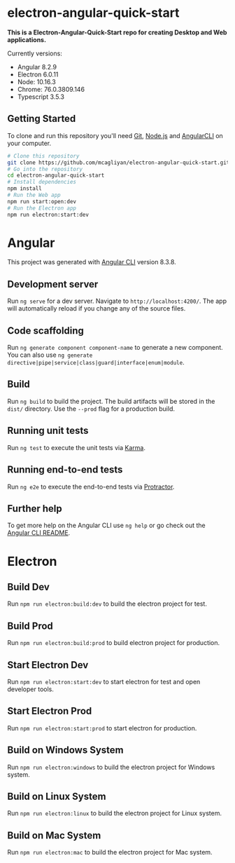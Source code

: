 # electron-angular-quick-start

**This is a Electron-Angular-Quick-Start repo for creating Desktop and Web applications.**

Currently versions:

- Angular 8.2.9
- Electron 6.0.11
- Node: 10.16.3
- Chrome: 76.0.3809.146
- Typescript 3.5.3


## Getting Started

To clone and run this repository you'll need [Git](https://git-scm.com), [Node.js](https://nodejs.org/en/download/) and [AngularCLI](https://cli.angular.io/) on your computer.

```bash
# Clone this repository
git clone https://github.com/mcagliyan/electron-angular-quick-start.git
# Go into the repository
cd electron-angular-quick-start
# Install dependencies
npm install
# Run the Web app
npm run start:open:dev
# Run the Electron app
npm run electron:start:dev
```

# Angular

This project was generated with [Angular CLI](https://github.com/angular/angular-cli) version 8.3.8.

## Development server

Run `ng serve` for a dev server. Navigate to `http://localhost:4200/`. The app will automatically reload if you change any of the source files.

## Code scaffolding

Run `ng generate component component-name` to generate a new component. You can also use `ng generate directive|pipe|service|class|guard|interface|enum|module`.

## Build

Run `ng build` to build the project. The build artifacts will be stored in the `dist/` directory. Use the `--prod` flag for a production build.

## Running unit tests

Run `ng test` to execute the unit tests via [Karma](https://karma-runner.github.io).

## Running end-to-end tests

Run `ng e2e` to execute the end-to-end tests via [Protractor](http://www.protractortest.org/).

## Further help

To get more help on the Angular CLI use `ng help` or go check out the [Angular CLI README](https://github.com/angular/angular-cli/blob/master/README.md).

# Electron

## Build Dev

Run `npm run electron:build:dev` to build the electron project for test.

## Build Prod

Run `npm run electron:build:prod` to build electron project for production.

## Start Electron Dev
Run `npm run electron:start:dev` to start electron for test and open developer tools.

## Start Electron Prod

Run `npm run electron:start:prod` to start electron for production.

## Build on Windows System

Run `npm run electron:windows` to build the electron project for Windows system.

## Build on Linux System

Run `npm run electron:linux` to build the electron project for Linux system.

## Build on Mac System

Run `npm run electron:mac` to build the electron project for Mac system.
